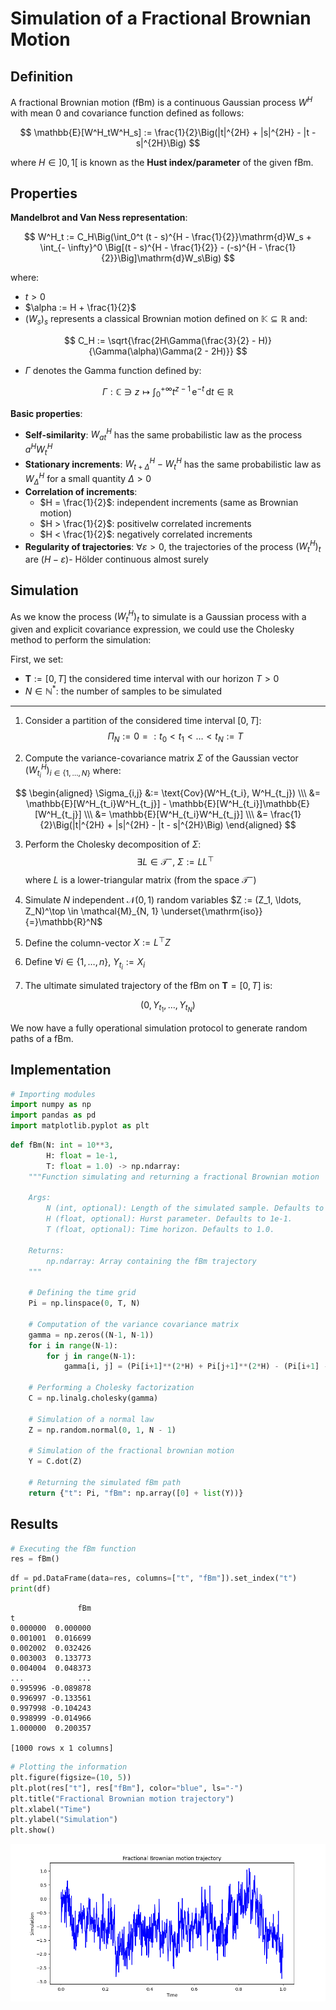 # Simulation of a Fractional Brownian Motion


## Definition

A fractional Brownian motion (fBm) is a continuous Gaussian process $W^H$ with mean $0$ and covariance function defined as follows:


$$
\mathbb{E}[W^H_tW^H_s] := \frac{1}{2}\Big(|t|^{2H} + |s|^{2H} - |t - s|^{2H}\Big)
$$

where $H \in \left]0, 1\right[$ is known as the **Hust index/parameter** of the given fBm.

## Properties

**Mandelbrot and Van Ness representation**:

$$
W^H_t := C_H\Big(\int_0^t (t - s)^{H - \frac{1}{2}}\mathrm{d}W_s + \int_{- \infty}^0 \Big[(t - s)^{H - \frac{1}{2}} - (-s)^{H - \frac{1}{2}}\Big]\mathrm{d}W_s\Big)
$$

where:
- $t > 0$
- $\alpha := H + \frac{1}{2}$
- $(W_s)_s$ represents a classical Brownian motion defined on $\mathbb{K} \subseteq \mathbb{R}$ and:

$$
C_H := \sqrt{\frac{2H\Gamma(\frac{3}{2} - H)}{\Gamma(\alpha)\Gamma(2 - 2H)}}
$$

- $\Gamma$ denotes the Gamma function defined by:

$$\Gamma : \mathbb{C} \ni z \longmapsto \int _{0}^{+\infty }t^{z-1}\,\mathrm {e} ^{-t}\,\mathrm {d} t \in \mathbb{R}$$


**Basic properties**:

- **Self-similarity**: $W^H_{at}$ has the same probabilistic law as the process $a^HW^H_t$
- **Stationary increments**: $W^H_{t + \Delta} - W^H_t$ has the same probabilistic law as $W^H_\Delta$ for a small quantity $\Delta > 0$
- **Correlation of increments**:
    - $H = \frac{1}{2}$: independent increments (same as Brownian motion)
    - $H > \frac{1}{2}$: positivelw correlated increments
    - $H < \frac{1}{2}$: negatively correlated increments
- **Regularity of trajectories**: $\forall \varepsilon > 0$, the trajectories of the process $(W^H_t)_t$ are $(H - \varepsilon)$- Hölder continuous almost surely

## Simulation


As we know the process $(W^H_t)_t$ to simulate is a Gaussian process with a given and explicit covariance expression, we could use the Cholesky method to perform the simulation:



First, we set:
- $\mathbf{T} := \left[0, T\right]$ the considered time interval with our horizon $T > 0$
- $N \in \mathbb{N}^*$: the number of samples to be simulated

---

1. Consider a partition of the considered time interval $\left[0, T\right]$: $$\Pi_N := 0 =: t_0 < t_1 < \ldots < t_N := T $$

2. Compute the variance-covariance matrix $\Sigma$ of the Gaussian vector $(W^H_{t_i})_{i \in \lbrace 1, \ldots, N\rbrace}$ where:

$$
\begin{aligned}
\Sigma_{i,j} &:= \text{Cov}(W^H_{t_i}, W^H_{t_j}) \\\ 
&= \mathbb{E}[W^H_{t_i}W^H_{t_j}] - \mathbb{E}[W^H_{t_i}]\mathbb{E}[W^H_{t_j}] \\\ 
&= \mathbb{E}[W^H_{t_i}W^H_{t_j}] \\\ 
&= \frac{1}{2}\Big(|t|^{2H} + |s|^{2H} - |t - s|^{2H}\Big)
\end{aligned}
$$

3. Perform the Cholesky decomposition of $\Sigma$:
$$
\exists L \in \mathcal{T}^-, \ \Sigma := LL^\top
$$
where $L$ is a lower-triangular matrix (from the space $\mathcal{T}^-$)

4. Simulate $N$ independent $\mathcal{N}(0, 1)$ random variables $Z := (Z_1, \ldots, Z_N)^\top \in \mathcal{M}_{N, 1} \underset{\mathrm{iso}}{=}\mathbb{R}^N$

5. Define the column-vector $X := L^\top Z$

6. Define $\forall i \in \lbrace 1, \ldots, n \rbrace, \ Y_{t_i} := X_i$

7. The ultimate simulated trajectory of the fBm on $\mathbf{T} = \left[0, T\right]$ is:

$$
(0, Y_{t_1}, \ldots, Y_{t_N})
$$


We now have a fully operational simulation protocol to generate random paths of a fBm.


## Implementation

```python
# Importing modules 
import numpy as np
import pandas as pd
import matplotlib.pyplot as plt
```

```python
def fBm(N: int = 10**3, 
        H: float = 1e-1, 
        T: float = 1.0) -> np.ndarray:
    """Function simulating and returning a fractional Brownian motion

    Args:
        N (int, optional): Length of the simulated sample. Defaults to 10**3.
        H (float, optional): Hurst parameter. Defaults to 1e-1.
        T (float, optional): Time horizon. Defaults to 1.0.

    Returns:
        np.ndarray: Array containing the fBm trajectory
    """

    # Defining the time grid
    Pi = np.linspace(0, T, N)
    
    # Computation of the variance covariance matrix
    gamma = np.zeros((N-1, N-1))
    for i in range(N-1):
        for j in range(N-1):
            gamma[i, j] = (Pi[i+1]**(2*H) + Pi[j+1]**(2*H) - (Pi[i+1] - Pi[j+1])**(2*H))/2
            
    # Performing a Cholesky factorization
    C = np.linalg.cholesky(gamma)
    
    # Simulation of a normal law
    Z = np.random.normal(0, 1, N - 1)
    
    # Simulation of the fractional brownian motion
    Y = C.dot(Z)

    # Returning the simulated fBm path
    return {"t": Pi, "fBm": np.array([0] + list(Y))}
```

## Results

```python
# Executing the fBm function
res = fBm()
```

```python
df = pd.DataFrame(data=res, columns=["t", "fBm"]).set_index("t")
print(df)
```


```
               fBm
t                 
0.000000  0.000000
0.001001  0.016699
0.002002  0.032426
0.003003  0.133773
0.004004  0.048373
...            ...
0.995996 -0.089878
0.996997 -0.133561
0.997998 -0.104243
0.998999 -0.014966
1.000000  0.200357

[1000 rows x 1 columns]
```

```python
# Plotting the information
plt.figure(figsize=(10, 5))
plt.plot(res["t"], res["fBm"], color="blue", ls="-")
plt.title("Fractional Brownian motion trajectory")
plt.xlabel("Time")
plt.ylabel("Simulation")
plt.show()
```

<img src="https://raw.githubusercontent.com/lcsrodriguez/articles/main/articles/simulating-fractional-brownian-motion/img/fBm.png">
